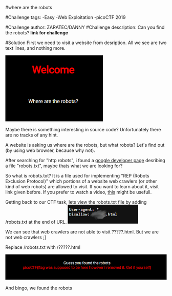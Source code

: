 #where are the robots

#Challenge tags:
-Easy
-Web Exploitation
-picoCTF 2019

#Challenge author: ZARATEC/DANNY
#Challenge description:
Can you find the robots?
**link for challenge**

#Solution
First we need to visit a website from desription. 
All we see are two text lines, and nothing more. 

![image missing?](./content/where_are_the_robots_01.png)

Maybe there is something interesting in source code? 
Unfortunately there are no tracks of any hint.

A website is asking us where are the robots, but what robots?
Let's find out (by using web browser, because why not).

After searching for "http robots", i found a [google developer page](https://developers.google.com/search/docs/crawling-indexing/robots/intro) desribing a file "robots.txt", maybe thats what we are looking for?

So what is robots.txt?
It is a file used for implementing "REP (Robots Exclusion Protocol)" which portions of a website web crawlers (or other kind of web robots) are allowed to visit.
If you want to learn about it, visit link given before. If you prefer to watch a video, [this](https://youtu.be/qRlQ965pGCA?si=fnTGiyE2az9E3W8O) might be usefull.

Getting back to our CTF task, lets view the robots.txt file by adding /robots.txt at the end of URL.
![image missing?](./content/where_are_the_robots_02.png)

We can see that web crawlers are not able to visit ?????.html. But we are not web crawlers ;]

Replace /robots.txt with /?????.html 

![image missing?](./content/where_are_the_robots_03.png)

And bingo, we found the robots
